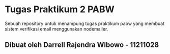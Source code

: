 # Tugas Praktikum 2 PABW
Sebuah repository untuk menampung tugas praktikum pabw yang membuat sistem verifikasi email menggunakan nodemailer.

## Dibuat oleh Darrell Rajendra Wibowo - 11211028